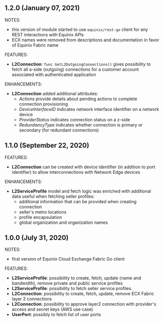 ## 1.2.0 (January 07, 2021)

NOTES:

* this version of module started to use `equinix/rest-go` client
for any REST interactions with Equinix APIs
* ECX names were removed from descriptions and documentation in favor
of Equinix Fabric name

FEATURES:

* **L2Connection**: `func GetL2OutgoingConnections()` gives possibility to fetch
 all a-side (outgoing) connections for a customer account associated with
authenticated application

ENHANCEMENTS:

* **L2Connection** added additional attributes:
  * *Actions* provide details about pending actions to complete connection provisioning
  * *DeviceInterfaceID* indicates network interface identifier on a network device
  * *ProviderStatus* indicates connection status on a z-side
  * *RedundancyType* indicates whether connection is primary or secondary
  (for redundant connections)

## 1.1.0 (September 22, 2020)

FEATURES:

* **L2Connection** can be created with device identifier (in addition to port identifier)
 to allow interconnections with Network Edge devices

ENHANCEMENTS:

* **L2ServiceProfile** model and fetch logic was enriched with additional data
 useful when fetching seller profiles:
  * additional information that can be provided when creating connection
  * seller's metro locations
  * profile encapsulation
  * global organization and organization names

## 1.0.0 (July 31, 2020)

NOTES:

* first version of Equinix Cloud Exchange Fabric Go client

FEATURES:

* **L2ServiceProfile**: possibility to create, fetch, update (name and bandwidth),
 remove private and public service profiles
* **L2ServiceProfile**: possibility to fetch seller service profiles.
* **L2Connection**: possibility to create, fetch, update, remove ECX Fabric
 layer 2 connections
* **L2Connection**: possibility to approve layer2 connection with provider's
 access and secret keys (AWS use case)
* **UserPort**: possibly to fetch list of user ports
